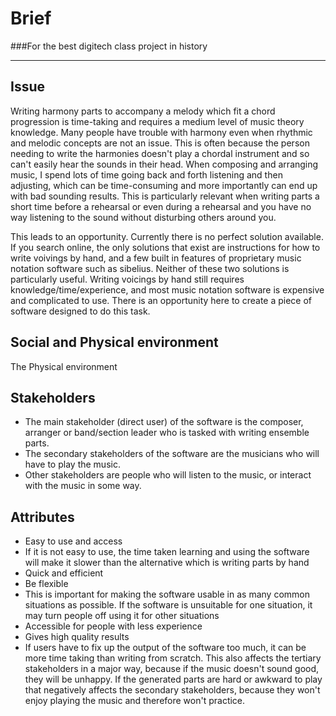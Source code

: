 

# Brief
###For the best digitech class project in history


----------


## Issue
Writing harmony parts to accompany a melody which fit a chord progression is time-taking and requires a medium level of music theory knowledge. Many people have trouble with harmony even when rhythmic and melodic concepts are not an issue. This is often because the person needing to write the harmonies doesn't play a chordal instrument and so can't easily hear the sounds in their head. When composing and arranging music, I spend lots of time going back and forth listening and then adjusting, which can be time-consuming and more importantly can end up with bad sounding results. This is particularly relevant when writing parts a short time before a rehearsal or even during a rehearsal and you have no way listening to the sound without disturbing others around you.

This leads to an opportunity. Currently there is no perfect solution available. If you search online, the only solutions that exist are instructions for how to write voivings by hand, and a few built in features of proprietary music notation software such as sibelius. Neither of these two solutions is particularly useful. Writing voicings by hand still requires knowledge/time/experience, and most music notation software is expensive and complicated to use. There is an opportunity here to create a piece of software designed to do this task.

## Social and Physical environment
The Physical environment 

## Stakeholders
- The main stakeholder (direct user) of the software is the composer, arranger or band/section leader who is tasked with writing ensemble parts. 
- The secondary stakeholders of the software are the musicians who will have to play the music. 
- Other stakeholders are people who will listen to the music, or interact with the music in some way.

## Attributes
- Easy to use and access
 - If it is not easy to use, the time taken learning and using the software will make it slower than the alternative which is writing parts by hand
- Quick and efficient
- Be flexible
 - This is important for making the software usable in as many common situations as possible. If the software is unsuitable for one situation, it may turn people off using it for other situations
- Accessible for people with less experience
- Gives high quality results
 - If users have to fix up the output of the software too much, it can be more time taking than writing from scratch. This also affects the tertiary stakeholders in a major way, because if the music doesn't sound good, they will be unhappy. If the generated parts are hard or awkward to play that negatively affects the secondary stakeholders, because they won't enjoy playing the music and therefore won't practice.
